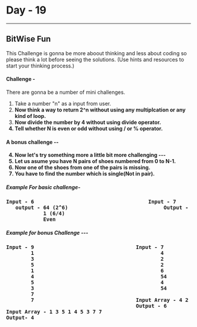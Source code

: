 # Day - 19
---
## BitWise Fun
 This Challenge is gonna be more aboout thinking and less about coding so please think a lot before seeing the solutions.
 (Use hints and resources to start your thinking process.)

#### Challenge - 
 There are gonna be a number of mini challenges.
1. Take a number "n" as a input from user.
2. <b> Now think a way to return 2^n without using any multiplcation or any kind of loop.</b>
3. <b> Now divide the number by 4 without using divide operator.
4. <b> Tell whether N is even or odd without using / or % operator.
#### A bonus challenge -- 
4. <b> Now let's try something more a little bit more challenging --- 
5. Let us asume you have N pairs of shoes numbered from 0 to N-1.
6. Now one of the shoes from one of the pairs is missing.
7. You have to find the number which is single(Not in pair).

##### Example For basic challenge-
<pre>Input - 6                                     Input - 7                                     
   output - 64 (2^6)                               Output - 128 (2^7)                                                
            1 (6/4)                                         1    (7/4)                                                
            Even                                            Odd               
</pre>

##### Example for bonus  Challenge --- 
<pre>
Input - 9                                 Input - 7
        1                                         4
        3                                         2
        5                                         2
        1                                         6
        4                                         54            
        5                                         4
        3                                         54
        7                        
        7                                 Input Array - 4 2 2 6 54 4 54
                                          Output - 6
Input Array - 1 3 5 1 4 5 3 7 7
Output- 4                                                                                               
</pre>         